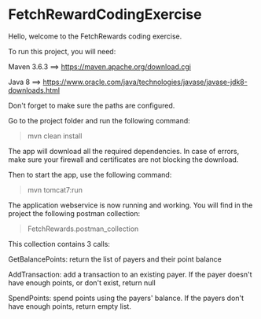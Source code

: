 # FetchRewardCodingExercise
Hello, welcome to the FetchRewards coding exercise.

To run this project, you will need:

Maven 3.6.3 ==> https://maven.apache.org/download.cgi

Java 8 ==> https://www.oracle.com/java/technologies/javase/javase-jdk8-downloads.html

Don't forget to make sure the paths are configured.

Go to the project folder and run the following command: 
>mvn clean install

The app will download all the required dependencies. In case of errors, make sure your firewall and certificates are not blocking the download. 

Then to start the app, use the following command:
>mvn tomcat7:run

The application webservice is now running and working. You will find in the project the following postman collection:
>FetchRewards.postman_collection

This collection contains 3 calls: 

GetBalancePoints: return the list of payers and their point balance

AddTransaction: add a transaction to an existing payer. If the payer doesn't have enough points, or don't exist, return null

SpendPoints: spend points using the payers' balance. If the payers don't have enough points, return empty list.
